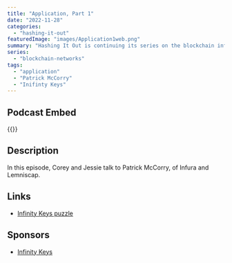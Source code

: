 ```yaml
---
title: "Application, Part 1"
date: "2022-11-28"
categories: 
  - "hashing-it-out"
featuredImage: "images/Application1web.png"
summary: "Hashing It Out is continuing its series on the blockchain infrastructure with the Application layer. In this episode, Corey and Jessie talk to Patrick McCorry, of Infura and Lemniscap."
series:
  - "blockchain-networks"
tags:
  - "application" 
  - "Patrick McCorry"
  - "Inifinty Keys"
---
```


## Podcast Embed
{{<podcast-embed url="https://player.simplecast.com/47796bb3-eb11-463d-92a2-902e3c4b7e38?dark=true">}} 

## Description
In this episode, Corey and Jessie talk to Patrick McCorry, of Infura and Lemniscap.

## Links 
- [Infinity Keys puzzle](https://www.infinitykeys.io/puzzle/hio-infra)

## Sponsors
- [Infinity Keys]()
